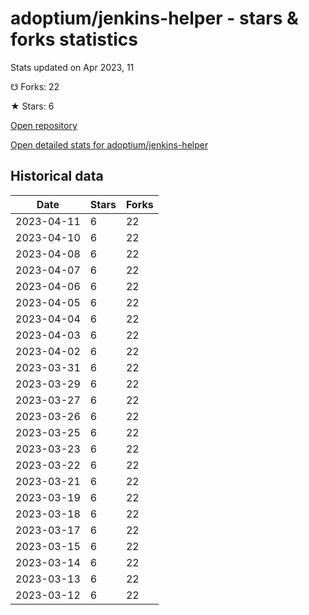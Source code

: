 # adoptium/jenkins-helper - stars & forks statistics

Stats updated on Apr 2023, 11

☋ Forks: 22

★ Stars: 6

[Open repository](https://github.com/adoptium/jenkins-helper)

[Open detailed stats for adoptium/jenkins-helper](https://reviewgithub.com/rep/adoptium/jenkins-helper)

## Historical data
| Date | Stars | Forks |
|------|-------|-------|
| 2023-04-11 | 6 | 22 | 
| 2023-04-10 | 6 | 22 | 
| 2023-04-08 | 6 | 22 | 
| 2023-04-07 | 6 | 22 | 
| 2023-04-06 | 6 | 22 | 
| 2023-04-05 | 6 | 22 | 
| 2023-04-04 | 6 | 22 | 
| 2023-04-03 | 6 | 22 | 
| 2023-04-02 | 6 | 22 | 
| 2023-03-31 | 6 | 22 | 
| 2023-03-29 | 6 | 22 | 
| 2023-03-27 | 6 | 22 | 
| 2023-03-26 | 6 | 22 | 
| 2023-03-25 | 6 | 22 | 
| 2023-03-23 | 6 | 22 | 
| 2023-03-22 | 6 | 22 | 
| 2023-03-21 | 6 | 22 | 
| 2023-03-19 | 6 | 22 | 
| 2023-03-18 | 6 | 22 | 
| 2023-03-17 | 6 | 22 | 
| 2023-03-15 | 6 | 22 | 
| 2023-03-14 | 6 | 22 | 
| 2023-03-13 | 6 | 22 | 
| 2023-03-12 | 6 | 22 | 

